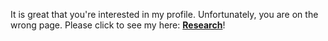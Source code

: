 It is great that you're interested in my profile. Unfortunately, you are on the wrong page. Please click to see my here: [**Research**](https://satyaki4.github.io/research/)!


